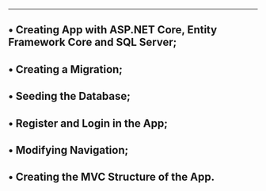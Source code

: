 -----------------------------------------------------------------------------
• Creating App with ASP.NET Core, Entity Framework Core and SQL Server;
--------------------------------------------------------------------------
• Creating a Migration;
------------------------------------------------------------------------
• Seeding the Database;
------------------------------------------------------------------------
• Register and Login in the App;
------------------------------------------------------------------
• Modifying Navigation;
----------------------------------------------------------------
• Creating the MVC Structure of the App.
-----------------------------------------------------------
